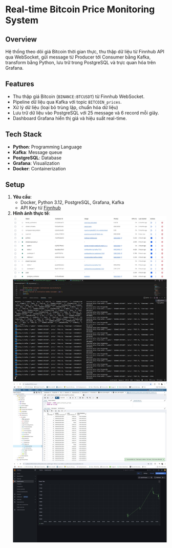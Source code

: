 # Real-time Bitcoin Price Monitoring System

## Overview
Hệ thống theo dõi giá Bitcoin thời gian thực, thu thập dữ liệu từ Finnhub API qua WebSocket, gửi message từ Producer tới Consumer bằng Kafka, transform bằng Python, lưu trữ trong PostgreSQL và trực quan hóa trên Grafana.

## Features
- Thu thập giá Bitcoin (`BINANCE:BTCUSDT`) từ Finnhub WebSocket.
- Pipeline dữ liệu qua Kafka với topic `BITCOIN_prices`.
- Xử lý dữ liệu (loại bỏ trùng lặp, chuẩn hóa dữ liệu)
- Lưu trữ dữ liệu vào PostgreSQL với 25 message và 6 record mỗi giây.
- Dashboard Grafana hiển thị giá và hiệu suất real-time.

## Tech Stack
- **Python**: Programming Language
- **Kafka**: Message queue
- **PostgreSQL**: Database
- **Grafana**: Visualization
- **Docker**: Containerization

## Setup
1. **Yêu cầu**:
   - Docker, Python 3.12, PostgreSQL, Grafana, Kafka
   - API Key từ [Finnhub](https://finnhub.io/)
2. **Hình ảnh thực tế**:
![Docker](Images/Docker.jpg)
![Kafka](Images/Kafka.jpg)
![PostgreSQL](Images/Postgres.jpg)
![Grafana](Images/Grafana.jpg)
